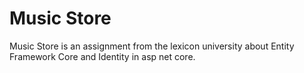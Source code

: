 # Music Store
Music Store is an assignment from the lexicon university about Entity Framework Core and Identity in asp net core.